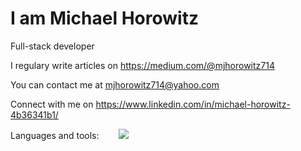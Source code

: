 
 <h1>I am Michael Horowitz</h1>
 
Full-stack developer 

I regulary write articles on https://medium.com/@mjhorowitz714

You can contact me at mjhorowitz714@yahoo.com

Connect with me on https://www.linkedin.com/in/michael-horowitz-4b36341b1/ 

Languages and tools:
<img src="https://img.icons8.com/color/48/000000/bootstrap.png" alt=""/> <img src="https://img.icons8.com/dusk/64/000000/css3.png" alt=""/> <img src="https://img.icons8.com/metro/26/000000/html-filetype.png" alt=""/> <img src="https://img.icons8.com/ios-filled/50/000000/javascript-logo.png" alt=""/> <img src="https://img.icons8.com/color/48/000000/postgreesql.png" alt=""/> <img src="https://img.icons8.com/plasticine/100/000000/react.png" alt=""/> <img src="https://img.icons8.com/color/48/000000/ruby-programming-language.png" alt=""/>
<img src="https://img.icons8.com/ios/50/000000/python--v1.png"/>
<!--
**mjh714/mjh714** is a ✨ _special_ ✨ repository because its `README.md` (this file) appears on your GitHub profile.

Here are some ideas to get you started:
- 🔭 I’m currently working on ...
- 🌱 I’m currently learning ...
- 👯 I’m looking to collaborate on ...
- 🤔 I’m looking for help with ...
- 💬 Ask me about ...
- 📫 How to reach me: ...
- 😄 Pronouns: ...
- ⚡ Fun fact: ...
-->


